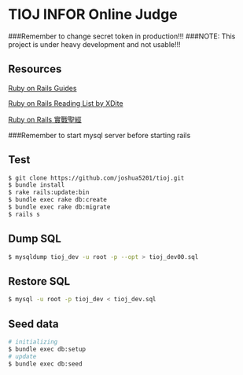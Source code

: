 TIOJ INFOR Online Judge
==

###Remember to change secret token in production!!!
###NOTE: This project is under heavy development and not usable!!!

## Resources

[Ruby on Rails Guides](http://guides.rubyonrails.org/)

[Ruby on Rails Reading List by XDite](http://blog.xdite.net/posts/2013/01/30/2013-reading-list)

[Ruby on Rails 實戰聖經](http://ihower.tw/rails3/index.html)

###Remember to start mysql server before starting rails

## Test
```bash
$ git clone https://github.com/joshua5201/tioj.git
$ bundle install
$ rake rails:update:bin
$ bundle exec rake db:create
$ bundle exec rake db:migrate
$ rails s
```
## Dump SQL
```bash
$ mysqldump tioj_dev -u root -p --opt > tioj_dev00.sql
```

## Restore SQL
```bash
$ mysql -u root -p tioj_dev < tioj_dev.sql
```
## Seed data

```bash
# initializing
$ bundle exec db:setup
# update
$ bundle exec db:seed
```
